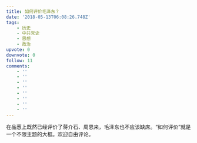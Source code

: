 ```yaml
---
title: 如何评价毛泽东？
date: '2018-05-13T06:08:26.748Z'
tags:
    - 历史
    - 中共党史
    - 思想
    - 政治
upvote: 0
downvote: 0
follow: 11
comments:
    - ''
    - ''
    - ''
    - ''
    - ''
    - ''
    - ''
    - ''
---
```


在品葱上既然已经评价了蒋介石、周恩来，毛泽东也不应该缺席。“如何评价”就是一个不限主题的大框。欢迎自由评论。
